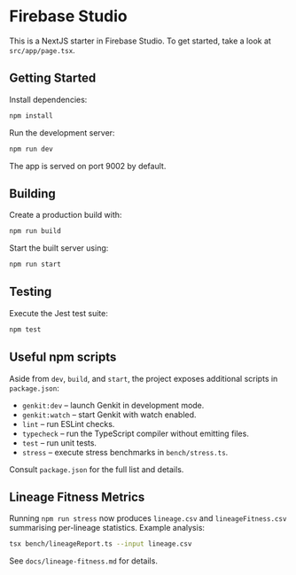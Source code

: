 # Firebase Studio

This is a NextJS starter in Firebase Studio.
To get started, take a look at `src/app/page.tsx`.

## Getting Started

Install dependencies:

```bash
npm install
```

Run the development server:

```bash
npm run dev
```

The app is served on port 9002 by default.

## Building

Create a production build with:

```bash
npm run build
```

Start the built server using:

```bash
npm run start
```

## Testing

Execute the Jest test suite:

```bash
npm test
```

## Useful npm scripts

Aside from `dev`, `build`, and `start`, the project exposes additional scripts in `package.json`:

- `genkit:dev` – launch Genkit in development mode.
- `genkit:watch` – start Genkit with watch enabled.
- `lint` – run ESLint checks.
- `typecheck` – run the TypeScript compiler without emitting files.
- `test` – run unit tests.
- `stress` – execute stress benchmarks in `bench/stress.ts`.

Consult `package.json` for the full list and details.

## Lineage Fitness Metrics

Running `npm run stress` now produces `lineage.csv` and `lineageFitness.csv` summarising per-lineage statistics. Example analysis:

```bash
tsx bench/lineageReport.ts --input lineage.csv
```

See `docs/lineage-fitness.md` for details.
